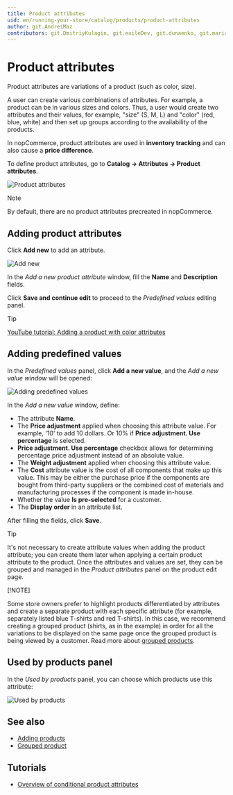 ```yaml
---
title: Product attributes
uid: en/running-your-store/catalog/products/product-attributes
author: git.AndreiMaz
contributors: git.DmitriyKulagin, git.exileDev, git.dunaenko, git.mariannk
---
```


# Product attributes

Product attributes are variations of a product (such as color, size).

A user can create various combinations of attributes. For example, a product can be in various sizes and colors. Thus, a user would create two attributes and their values, for example, "size" (S, M, L) and "color" (red, blue, white) and then set up groups according to the availability of the products.

In nopCommerce, product attributes are used in **inventory tracking** and can also cause a **price difference**.

To define product attributes, go to **Catalog → Attributes → Product attributes**.

![Product attributes](_static/product-attributes/product_attributes.png)

> [!NOTE]
>
> By default, there are no product attributes precreated in nopCommerce.

## Adding product attributes

Click **Add new** to add an attribute.

![Add new](_static/product-attributes/add_a_new_product_attribute.png)

In the *Add a new product attribute* window, fill the **Name** and **Description** fields.

Click **Save and continue edit** to proceed to the *Predefined values* editing panel.

> [!TIP]
>
> [YouTube tutorial: Adding a product with color attributes](https://youtu.be/QihipwQ61YU)

## Adding predefined values

In the *Predefined values* panel, click **Add a new value**, and the *Add a new value window* will be opened:

![Adding predefined values](_static/product-attributes/add_a_new_value.png)

In the *Add a new value* window, define:

- The attribute **Name**.
- The **Price adjustment** applied when choosing this attribute value. For example, '10' to add 10 dollars. Or 10% if **Price adjustment. Use percentage** is selected.
- **Price adjustment. Use percentage** checkbox allows for determining percentage price adjustment instead of an absolute value.
- The **Weight adjustment** applied when choosing this attribute value.
- The **Cost** attribute value is the cost of all components that make up this value. This may be either the purchase price if the components are bought from third-party suppliers or the combined cost of materials and manufacturing processes if the component is made in-house.
- Whether the value **Is pre-selected** for a customer.
- The **Display order** in an attribute list.

After filling the fields, click **Save**.

> [!TIP]
>
> It's not necessary to create attribute values when adding the product attribute; you can create them later when applying a certain product attribute to the product.
> Once the attributes and values are set, they can be grouped and managed in the *Product attributes* panel on the product edit page.
>
> [!NOTE]
>
> Some store owners prefer to highlight products differentiated by attributes and create a separate product with each specific attribute (for example, separately listed blue T-shirts and red T-shirts). In this case, we recommend creating a grouped product (shirts, as in the example) in order for all the variations to be displayed on the same page once the grouped product is being viewed by a customer. Read more about [grouped products](xref:en/running-your-store/catalog/products/grouped-products-variants).

## Used by products panel

In the *Used by products* panel, you can choose which products use this attribute:

![Used by products](_static/product-attributes/used-by.jpg)

## See also

- [Adding products](xref:en/running-your-store/catalog/products/add-products)
- [Grouped product](xref:en/running-your-store/catalog/products/grouped-products-variants)

## Tutorials

- [Overview of conditional product attributes](https://www.youtube.com/watch?v=eIdHVcEdos8&t=55s)
